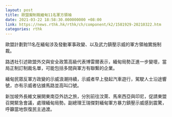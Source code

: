 ```yaml
---
layout: post
title: 歐盟擬制裁緬甸11名軍方領袖
date: 2021-03-22 18:58:30.000000000 +08:00
link: https://news.rthk.hk/rthk/ch/component/k2/1581929-20210322.htm
categories: rthk
---
```


歐盟計劃對11名在緬甸涉及發動軍事政變、以及武力鎮壓示威的軍方領袖實施制裁。

路透社引述歐盟外交與安全政策高級代表博雷爾表示，緬甸局勢正進一步變壞，當局正制訂制裁名單，可能包括多間與軍方有聯繫的企業。

緬甸民眾反軍方政變的示威浪潮持續，示威者早上發起汽車遊行，駕駛人士沿途響號，亦有示威者佔據馬路並高叫口號。

新加坡外長維文展開東南亞外訪之旅，分別前往汶萊、馬來西亞與印尼，促請東盟召開緊急會議，處理緬甸局勢。副總理王瑞傑對緬甸軍方暴力鎮壓示威感到震驚，呼籲當地恢復民主過渡。
